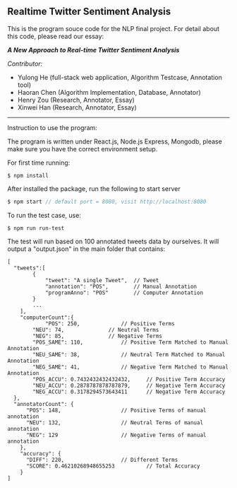 ## Realtime Twitter Sentiment Analysis

This is the program souce code for the NLP final project. For detail about this code, please read our essay:

***A New Approach to Real-time Twitter Sentiment Analysis***

*Contributor:*

- Yulong He (full-stack web application, Algorithm Testcase, Annotation tool)
- Haoran Chen (Algorithm Implementation, Database, Annotator)
- Henry Zou (Research,  Annotator, Essay)
- Xinwei Han (Research,  Annotator, Essay)

----

Instruction to use the program:

The program is written under React.js, Node.js Express, Mongodb, please make sure you have the correct environment setup.

For first time running:

```
$ npm install 
```

 After installed the package, run the following to start server

```javascript
$ npm start // default port = 8080, visit http://localhost:8080
```

To run the test case, use:

```
$ npm run run-test
```

The test will run based on 100 annotated tweets data by ourselves. It will output a "output.json" in the main folder that contains:

```jsonc
[
  "tweets":[
  		{
  			"tweet": "A single Tweet",	// Tweet
  			"annotation": "POS",		// Manual Annotation
  			"programAnno": "POS"		// Computer Annotation
  		}
		...
	],
	"computerCount":{
    		"POS": 250,				// Positive Terms
		"NEU": 74,				// Neutral Terms
		"NEG": 85,				// Negative Terms
		"POS_SAME": 110,			// Positive Term Matched to Manual Annotation
		"NEU_SAME": 38,				// Neutral Term Matched to Manual Annotation
		"NEG_SAME": 41,				// Negative Term Matched to Manual Annotation
		"POS_ACCU": 0.7432432432432432,		// Positive Term Accuracy
		"NEU_ACCU": 0.2878787878787879,		// Negative Term Accuracy
		"NEG_ACCU": 0.3178294573643411		// Negative Term Accuracy
  },
  "annotatorCount": {
      "POS": 148,					// Positive Terms of manual annotation
      "NEU": 132,					// Neutral Terms of manual annotation 
      "NEG": 129					// Negative Terms of manual annotation
    },
    "accuracy": {
      "DIFF": 220,					// Different Terms 
      "SCORE": 0.46210268948655253			// Total Accuracy
    }
]
```

